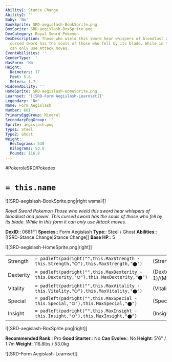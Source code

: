 ```yaml
---
Ability1: Stance Change
Ability2: ''
Baby: 'No'
BookSprite: SRD-aegislash-BookSprite.png
BoxSprite: SRD-aegislash-BoxSprite.png
DexCategory: Royal Sword Pokemon
DexDescription: Those who wield this sword hear whispers of bloodlust and power. This
  cursed sword has the souls of those who fell by its blade. While in this form it
  can only use Attack moves.
EventAbilities: ''
GenderType: ''
HasForm: 'No'
Height:
  Deimeters: 17
  Feet: 5.6
  Meters: 1.7
HiddenAbility: ''
HomeSprite: SRD-aegislash-HomeSprite.png
Learnset: '[[SRD-Form Aegislash-Learnset]]'
Legendary: 'No'
Name: Form Aegislash
Number: 681
PrimaryEggGroup: Mineral
SecondaryEggGroup: ''
Sprite: aegislash.png
Type1: Steel
Type2: Ghost
Weight:
  Hectograms: 530
  Kilograms: 53.0
  Pounds: 116.8
---
```


#PokeroleSRD/Pokedex

# `= this.name`

![[SRD-aegislash-BookSprite.png|right wsmall]]

*Royal Sword Pokemon*
*Those who wield this sword hear whispers of bloodlust and power. This cursed sword has the souls of those who fell by its blade. While in this form it can only use Attack moves.*

**DexID**:: 0681F1
**Species**:: Form Aegislash
**Type**:: Steel / Ghost
**Abilities**:: [[SRD-Stance Change|Stance Change]]
**Base HP**:: 5

![[SRD-aegislash-HomeSprite.png|right]]

|           |                                                                                        |                                          |
| --------- | -------------------------------------------------------------------------------------- | ---------------------------------------- |
| Strength  | `= padleft(padright("",this.MaxStrength - this.Strength,"⭘"),this.MaxStrength,"⬤")`    | (Strength::4)/(MaxStrength::8)   |
| Dexterity | `= padleft(padright("",this.MaxDexterity - this.Dexterity,"⭘"),this.MaxDexterity,"⬤")` | (Dexterity:: 1)/(MaxDexterity::3) |
| Vitality  | `= padleft(padright("",this.MaxVitality - this.Vitality,"⭘"),this.MaxVitality,"⬤")`    | (Vitality::2)/(MaxVitality::4)   |
| Special   | `= padleft(padright("",this.MaxSpecial - this.Special,"⭘"),this.MaxSpecial,"⬤")`       | (Special::4)/(MaxSpecial::8)     |
| Insight   | `= padleft(padright("",this.MaxInsight - this.Insight,"⭘"),this.MaxInsight,"⬤")`       | (Insight::2)/(MaxInsight::4)     |

![[SRD-aegislash-BoxSprite.png|right]]

**Recommended Rank**:: Pro
**Good Starter**:: No
**Can Evolve**:: No
**Height**: 5'6" / 1.7m
**Weight**: 116.8lbs / 53.0kg

![[SRD-Form Aegislash-Learnset]]